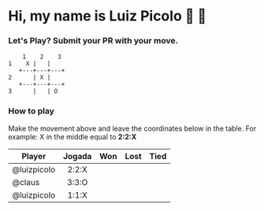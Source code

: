 # Hi, my name is Luiz Picolo 👋 👋

### Let's Play? Submit your PR with your move.

        1    2    3
    1    X |   | 
       +---+---+---+
    2      | X | 
       +---+---+---+
    3      |   | O 

### How to play

Make the movement above and leave the coordinates below in the table. For example: X in the middle equal to **2:2:X**

|Player      | Jogada   |   Won   |  Lost  |   Tied   |
|------------|:--------:|:-------:|:------:|:--------:|
|@luizpicolo |  2:2:X   |         |        |          |
|@claus      |  3:3:O   |         |        |          |
|@luizpicolo |  1:1:X   |         |        |          |
